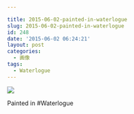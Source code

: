 ```yaml
---

title: 2015-06-02-painted-in-waterlogue
slug: 2015-06-02-painted-in-waterlogue
id: 248
date: '2015-06-02 06:24:21'
layout: post
categories:
  - 画像
tags:
  - Waterlogue
---
```


![](https://peipeipe.files.wordpress.com/2015/06/tumblr_npb0glhl3j1s3w0evo1_1280.jpg)

Painted in #Waterlogue